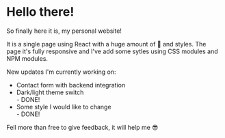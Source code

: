 <h1>Hello there!</h1>

So finally here it is, my personal website!

It is a single page using React with a huge amount of <span>💚</span> and styles.
The page it's fully responsive and I've add some sytles using CSS modules and NPM modules. 


New updates I'm currently working on:
<ul>
<li> Contact form with backend integration </li>
<li> Dark/light theme switch </li> - DONE!
<li> Some style I would like to change </li> - DONE!
</ul>

Fell more than free to give feedback, it will help me <span>😎</span>
